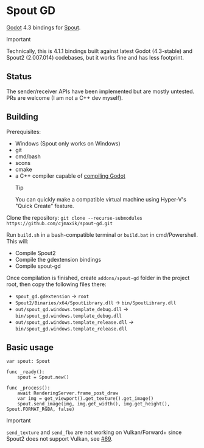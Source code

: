 # Spout GD

[Godot](https://github.com/godotengine/godot) 4.3 bindings for [Spout](https://github.com/leadedge/Spout2).

> [!IMPORTANT]
> Technically, this is 4.1.1 bindings built against latest Godot (4.3-stable) and Spout2 (2.007.014) codebases, but it works fine and has less footprint.

## Status

The sender/receiver APIs have been implemented but are mostly untested. PRs are welcome (I am not a C++ dev myself).

## Building

Prerequisites:

* Windows (Spout only works on Windows)
* git
* cmd/bash
* scons
* cmake
* a C++ compiler capable of [compiling Godot](https://docs.godotengine.org/en/stable/contributing/development/compiling/compiling_for_windows.html)
    > [!TIP]
    > You can quickly make a compatible virtual machine using Hyper-V's "Quick Create" feature.

Clone the repository: `git clone --recurse-submodules https://github.com/cjmaxik/spout-gd.git`

Run `build.sh` in a bash-compatible terminal or `build.bat` in cmd/Powershell. This will:

* Compile Spout2
* Compile the gdextension bindings
* Compile spout-gd

Once compilation is finished, create `addons/spout-gd` folder in the project root, then copy the following files there:

* `spout_gd.gdextension` -> `root`
* `Spout2/Binaries/x64/SpoutLibrary.dll` -> `bin/SpoutLibrary.dll`
* `out/spout_gd.windows.template_debug.dll` -> `bin/spout_gd.windows.template_debug.dll`
* `out/spout_gd.windows.template_release.dll` -> `bin/spout_gd.windows.template_release.dll`

## Basic usage

```gdscript
var spout: Spout

func _ready():
    spout = Spout.new()
    
func _process():
    await RenderingServer.frame_post_draw
    var img = get_viewport().get_texture().get_image()
    spout.send_image(img, img.get_width(), img.get_height(), Spout.FORMAT_RGBA, false)
```

> [!IMPORTANT]
> `send_texture` and `send_fbo` are not working on Vulkan/Forward+ since Spout2 does not support Vulkan, see [#69](https://github.com/leadedge/Spout2/issues/69).
